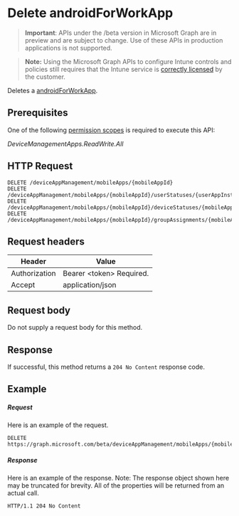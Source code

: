 ﻿# Delete androidForWorkApp

> **Important**: APIs under the /beta version in Microsoft Graph are in preview and are subject to change. Use of these APIs in production applications is not supported.

> **Note:** Using the Microsoft Graph APIs to configure Intune controls and policies still requires that the Intune service is [correctly licensed](https://go.microsoft.com/fwlink/?linkid=839381) by the customer.

Deletes a [androidForWorkApp](../resources/intune_apps_androidforworkapp.md).
## Prerequisites
One of the following [permission scopes](https://developer.microsoft.com/en-us/graph/docs/authorization/permission_scopes) is required to execute this API:

*DeviceManagementApps.ReadWrite.All*
## HTTP Request
<!-- {
  "blockType": "ignored"
}
-->
```http
DELETE /deviceAppManagement/mobileApps/{mobileAppId}
DELETE /deviceAppManagement/mobileApps/{mobileAppId}/userStatuses/{userAppInstallStatusId}/app/
DELETE /deviceAppManagement/mobileApps/{mobileAppId}/deviceStatuses/{mobileAppInstallStatusId}/app/
DELETE /deviceAppManagement/mobileApps/{mobileAppId}/groupAssignments/{mobileAppGroupAssignmentId}/app/
```

## Request headers
|Header|Value|
|---|---|
|Authorization|Bearer &lt;token&gt; Required.|
|Accept|application/json|

## Request body
Do not supply a request body for this method.

## Response
If successful, this method returns a `204 No Content` response code.

## Example

##### Request

Here is an example of the request.
```http
DELETE https://graph.microsoft.com/beta/deviceAppManagement/mobileApps/{mobileAppId}
```

##### Response

Here is an example of the response. Note: The response object shown here may be truncated for brevity. All of the properties will be returned from an actual call.
```http
HTTP/1.1 204 No Content
```



